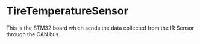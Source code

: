# TireTemperatureSensor
This is the STM32 board which sends the data collected from the IR Sensor through the CAN bus.
